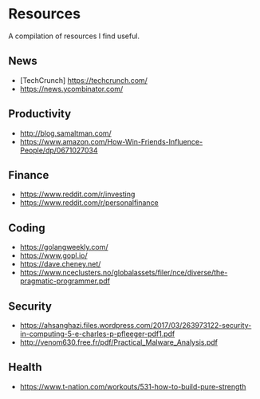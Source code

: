 # Resources
A compilation of resources I find useful.

## News
- [TechCrunch] https://techcrunch.com/
- https://news.ycombinator.com/

## Productivity
- http://blog.samaltman.com/
- https://www.amazon.com/How-Win-Friends-Influence-People/dp/0671027034

## Finance
- https://www.reddit.com/r/investing
- https://www.reddit.com/r/personalfinance

## Coding
- https://golangweekly.com/
- https://www.gopl.io/
- https://dave.cheney.net/
- https://www.nceclusters.no/globalassets/filer/nce/diverse/the-pragmatic-programmer.pdf

## Security
- https://ahsanghazi.files.wordpress.com/2017/03/263973122-security-in-computing-5-e-charles-p-pfleeger-pdf1.pdf
- http://venom630.free.fr/pdf/Practical_Malware_Analysis.pdf

## Health
- https://www.t-nation.com/workouts/531-how-to-build-pure-strength
